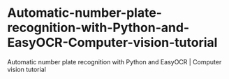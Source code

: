 # Automatic-number-plate-recognition-with-Python-and-EasyOCR-Computer-vision-tutorial
Automatic number plate recognition with Python and EasyOCR | Computer vision tutorial
